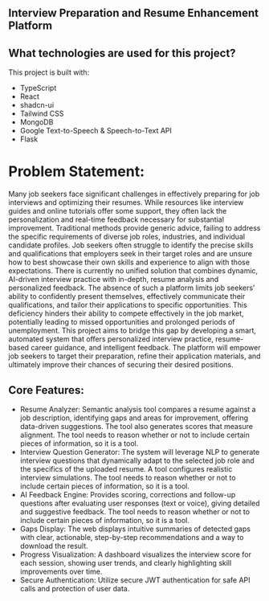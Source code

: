 ## Interview Preparation and Resume Enhancement Platform 


## What technologies are used for this project?

This project is built with:

- TypeScript
- React
- shadcn-ui
- Tailwind CSS
- MongoDB
- Google Text-to-Speech & Speech-to-Text API
- Flask 
# Problem Statement: 

 Many job seekers face significant challenges in effectively preparing for job interviews and
 optimizing their resumes. While resources like interview guides and online tutorials offer
 some support, they often lack the personalization and real-time feedback necessary for
 substantial improvement. Traditional methods provide generic advice, failing to address
 the specific requirements of diverse job roles, industries, and individual candidate profiles.
 Job seekers often struggle to identify the precise skills and qualifications that employers
 seek in their target roles and are unsure how to best showcase their own skills and
 experience to align with those expectations.
 There is currently no unified solution that combines dynamic, AI-driven interview practice
 with in-depth, resume analysis and personalized feedback. The absence of such a platform
 limits job seekers’ ability to confidently present themselves, effectively communicate their
 qualifications, and tailor their applications to specific opportunities. This deficiency
 hinders their ability to compete effectively in the job market, potentially leading to missed
 opportunities and prolonged periods of unemployment.
 This project aims to bridge this gap by developing a smart, automated system that offers
 personalized interview practice, resume-based career guidance, and intelligent feedback.
 The platform will empower job seekers to target their preparation, refine their application
 materials, and ultimately improve their chances of securing their desired positions.


 ## Core Features:

- Resume Analyzer: Semantic analysis tool compares a resume against a job description, identifying gaps and areas for improvement, offering data-driven suggestions. The tool also generates scores that measure alignment. The tool needs to reason whether or not to include certain pieces of information, so it is a tool.
- Interview Question Generator: The system will leverage NLP to generate interview questions that dynamically adapt to the selected job role and the specifics of the uploaded resume. A tool configures realistic interview simulations. The tool needs to reason whether or not to include certain pieces of information, so it is a tool.
- AI Feedback Engine: Provides scoring, corrections and follow-up questions after evaluating user responses (text or voice), giving detailed and suggestive feedback. The tool needs to reason whether or not to include certain pieces of information, so it is a tool.
- Gaps Display: The web displays intuitive summaries of detected gaps with clear, actionable, step-by-step recommendations and a way to download the result.
- Progress Visualization: A dashboard visualizes the interview score for each session, showing user trends, and clearly highlighting skill improvements over time.
- Secure Authentication: Utilize secure JWT authentication for safe API calls and protection of user data.